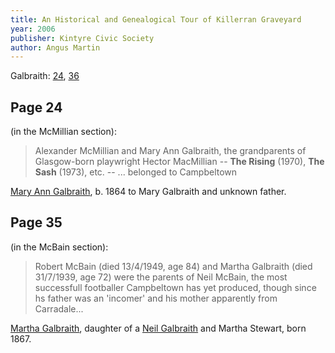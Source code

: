 ```yaml
---
title: An Historical and Genealogical Tour of Killerran Graveyard
year: 2006
publisher: Kintyre Civic Society
author: Angus Martin
---
```


Galbraith: [24](#page-24), [36](#page-36)

## Page 24

(in the McMillian section):

> Alexander McMillian and Mary Ann Galbraith, the grandparents of Glasgow-born playwright
> Hector MacMillian -- **The Rising** (1970), **The Sash** (1973), etc. -- ... belonged to Campbeltown

[Mary Ann Galbraith](/people/galbraith-mary-ann-1864-macmillan.md), b. 1864 to Mary Galbraith and unknown father.

## Page 35

(in the McBain section):

> Robert McBain (died 13/4/1949, age 84) and Martha Galbraith (died 31/7/1939, age 72)
> were the parents of Neil McBain, the most successfull footballer Campbeltown has yet produced,
>though since hs father was an 'incomer' and his mother apparently from Carradale...

[Martha Galbraith](/people/galbraith-martha-1867-mcbain.md), daughter of a [Neil Galbraith](/people/galbraith-neil-1841.md) and Martha Stewart, born 1867.

